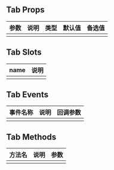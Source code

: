 ## Tab Props

| 参数         |   说明         | 类型     | 默认值      | 备选值            |
| ----------- | ------------- | -------- | --------- | ---------------- |
| | | | | |

## Tab Slots

|   name  |      说明       |
|  ------  |    ---------   |
| | |

## Tab Events

|   事件名称   |    说明   |  回调参数  |
| -------    | --------- |  --------- |
| | | |

## Tab Methods

|  方法名  |   说明   |   参数   |
| ------- | ------  |  ------  |
| | | |

